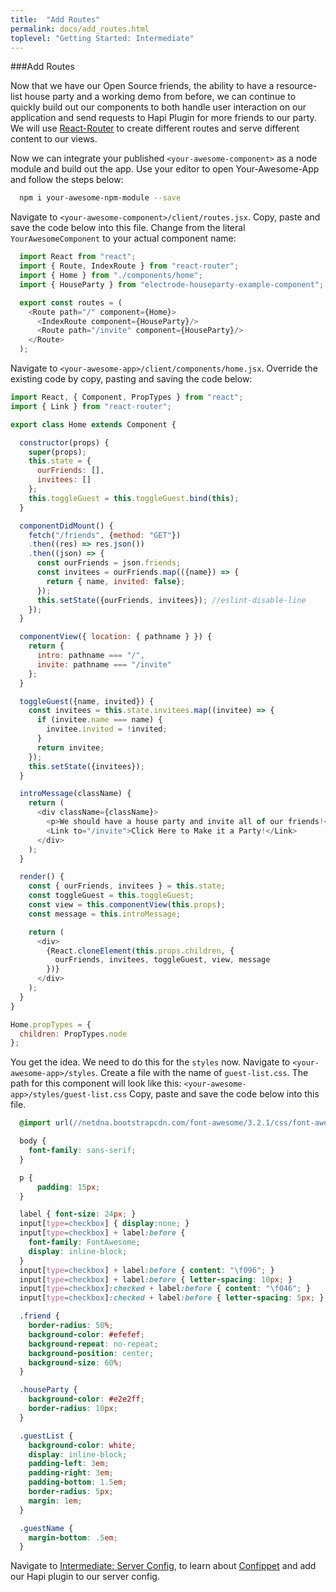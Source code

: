 ```yaml
---
title:  "Add Routes"
permalink: docs/add_routes.html
toplevel: "Getting Started: Intermediate"
---
```


###Add Routes

Now that we have our Open Source friends, the ability to have a resource-list house party and a working demo from before, we can continue to quickly build out our components to both handle user interaction on our application and send requests to Hapi Plugin for more friends to our party. We will use [React-Router](https://github.com/ReactTraining/react-router) to create different routes and serve different content to our views.

Now we can integrate your published `<your-awesome-component>` as a node module and build out the app. Use your editor to open Your-Awesome-App and follow the steps below:

```bash
  npm i your-awesome-npm-module --save
```

Navigate to `<your-awesome-component>/client/routes.jsx`. Copy, paste and save the code below into this file. Change from the literal `YourAwesomeComponent` to your actual component name:

```javascript
  import React from "react";
  import { Route, IndexRoute } from "react-router";
  import { Home } from "./components/home";
  import { HouseParty } from "electrode-houseparty-example-component";

  export const routes = (
    <Route path="/" component={Home}>
      <IndexRoute component={HouseParty}/>
      <Route path="/invite" component={HouseParty}/>
    </Route>
  );
```

Navigate to `<your-awesome-app>/client/components/home.jsx`. Override the existing code by copy, pasting and saving the code below:

```javascript
import React, { Component, PropTypes } from "react";
import { Link } from "react-router";

export class Home extends Component {

  constructor(props) {
    super(props);
    this.state = {
      ourFriends: [],
      invitees: []
    };
    this.toggleGuest = this.toggleGuest.bind(this);
  }

  componentDidMount() {
    fetch("/friends", {method: "GET"})
    .then((res) => res.json())
    .then((json) => {
      const ourFriends = json.friends;
      const invitees = ourFriends.map(({name}) => {
        return { name, invited: false};
      });
      this.setState({ourFriends, invitees}); //eslint-disable-line
    });
  }

  componentView({ location: { pathname } }) {
    return {
      intro: pathname === "/",
      invite: pathname === "/invite"
    };
  }

  toggleGuest({name, invited}) {
    const invitees = this.state.invitees.map((invitee) => {
      if (invitee.name === name) {
        invitee.invited = !invited;
      }
      return invitee;
    });
    this.setState({invitees});
  }

  introMessage(className) {
    return (
      <div className={className}>
        <p>We should have a house party and invite all of our friends!</p>
        <Link to="/invite">Click Here to Make it a Party!</Link>
      </div>
    );
  }

  render() {
    const { ourFriends, invitees } = this.state;
    const toggleGuest = this.toggleGuest;
    const view = this.componentView(this.props);
    const message = this.introMessage;

    return (
      <div>
        {React.cloneElement(this.props.children, {
          ourFriends, invitees, toggleGuest, view, message
        })}
      </div>
    );
  }
}

Home.propTypes = {
  children: PropTypes.node
};
```

You get the idea. We need to do this for the `styles` now. Navigate to `<your-awesome-app>/styles`. Create a file with the name of `guest-list.css`. The path for this component will look like this: `<your-awesome-app>/styles/guest-list.css` Copy, paste and save the code below into this file.

```css
  @import url(//netdna.bootstrapcdn.com/font-awesome/3.2.1/css/font-awesome.css);

  body {
    font-family: sans-serif;
  }

  p {
      padding: 15px;
  }

  label { font-size: 24px; }
  input[type=checkbox] { display:none; }
  input[type=checkbox] + label:before {
    font-family: FontAwesome;
    display: inline-block;
  }
  input[type=checkbox] + label:before { content: "\f096"; }
  input[type=checkbox] + label:before { letter-spacing: 10px; }
  input[type=checkbox]:checked + label:before { content: "\f046"; }
  input[type=checkbox]:checked + label:before { letter-spacing: 5px; }

  .friend {
    border-radius: 50%;
    background-color: #efefef;
    background-repeat: no-repeat;
    background-position: center;
    background-size: 60%;
  }

  .houseParty {
    background-color: #e2e2ff;
    border-radius: 10px;
  }

  .guestList {
    background-color: white;
    display: inline-block;
    padding-left: 3em;
    padding-right: 3em;
    padding-bottom: 1.5em;
    border-radius: 5px;
    margin: 1em;
  }

  .guestName {
    margin-bottom: .5em;
  }
```

Navigate to [Intermediate: Server Config](server_config.html), to learn about [Confippet](confippet.html) and add our Hapi plugin to our server config.
